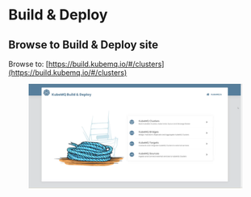# Build & Deploy

## Browse to Build & Deploy site

Browse to: [https://build.kubemq.io/#/clusters](https://build.kubemq.io/#/clusters)

<figure><img src="../../.gitbook/assets/Snag_124c81d3.png" alt=""><figcaption></figcaption></figure>
